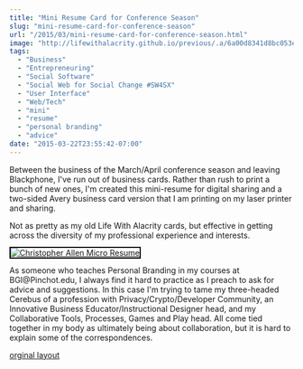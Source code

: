 ```yaml
---
title: "Mini Resume Card for Conference Season"
slug: "mini-resume-card-for-conference-season"
url: "/2015/03/mini-resume-card-for-conference-season.html"
image: "http://lifewithalacrity.github.io/previous/.a/6a00d8341d8bc053ef01b8d0f2961e970c-800wi"
tags:
  - "Business"
  - "Entrepreneuring"
  - "Social Software"
  - "Social Web for Social Change #SW4SX"
  - "User Interface"
  - "Web/Tech"
  - "mini"
  - "resume"
  - "personal branding"
  - "advice"
date: "2015-03-22T23:55:42-07:00"
---
```

<p>Between the business of the March/April conference season and leaving Blackphone, I've run out of business cards. Rather than rush to print a bunch of new ones, I'm created this mini-resume for digital sharing and a two-sided Avery business card version that I am printing on my laser printer and sharing.</p>
<p>Not as pretty as my old Life With Alacrity cards, but effective in getting across the diversity of my professional experience and interests.</p>
<p><a class="asset-img-link" style="display: inline; border-style: solid; border-width: 2px; border-color: black;" href="/previous/.a/6a00d8341d8bc053ef01b8d0f2961e970c-pi"><img class="asset  asset-image at-xid-6a00d8341d8bc053ef01b8d0f2961e970c image-full img-responsive" title="Christopher Allen Micro Resume" src="/previous/.a/6a00d8341d8bc053ef01b8d0f2961e970c-800wi" alt="Christopher Allen Micro Resume" border="0" /></a></p>
<p>As someone who teaches Personal Branding in my courses at BGI@Pinchot.edu, I always find it hard to practice as I preach to ask for advice and suggestions. In this case I'm trying to tame my three-headed Cerebus of a profession with Privacy/Crypto/Developer Community, an Innovative Business Educator/Instructional Designer head, and my Collaborative Tools, Processes, Games and Play head. All come tied together in my body as ultimately being about collaboration, but it is hard to explain some of the correspondences.</p>
<p class="previous"><a href="/previous/2015/03/mini-resume-card-for-conference-season.html" rel="syndication" class="u-syndication" >orginal layout</a></p>
